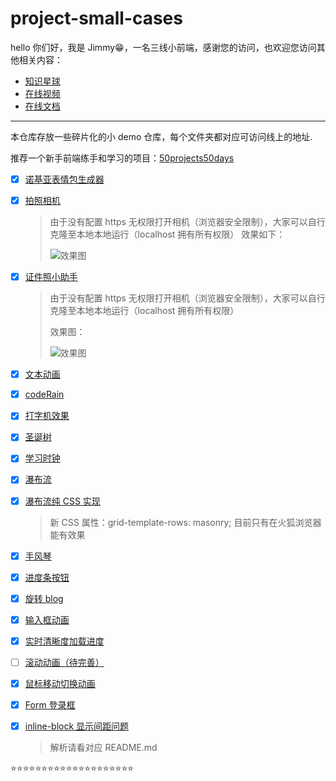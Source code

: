 # project-small-cases

hello 你们好，我是 Jimmy😁，一名三线小前端，感谢您的访问，也欢迎您访问其他相关内容：

- [知识星球](http://www.jimmyxuexue.top/)
- [在线视频](https://space.bilibili.com/304985153?spm_id_from=333.1007.0.0)
- [在线文档](http://www.jimmyxuexue.top:999/)

---

本仓库存放一些碎片化的小 demo 仓库，每个文件夹都对应可访问线上的地址.

推荐一个新手前端练手和学习的项目：[50projects50days](https://github.com/bradtraversy/50projects50days)

- [x] [诺基亚表情包生成器](http://www.jimmyxuexue.top:667/Nokia/)

- [x] [拍照相机](http://www.jimmyxuexue.top:667/camera/)

  > 由于没有配置 https 无权限打开相机（浏览器安全限制），大家可以自行克隆至本地本地运行（localhost 拥有所有权限）
  > 效果如下：
  >
  > ![效果图](https://vitepress-source.oss-cn-beijing.aliyuncs.com/WechatIMG77.png)

- [x] [证件照小助手](http://www.jimmyxuexue.top:667/IDPhoto/)

  > 由于没有配置 https 无权限打开相机（浏览器安全限制），大家可以自行克隆至本地本地运行（localhost 拥有所有权限）
  >
  > 效果图：
  >
  > ![效果图](https://vitepress-source.oss-cn-beijing.aliyuncs.com/WechatIMG78.png)

- [x] [文本动画](http://www.jimmyxuexue.top:667/textAnimate/)

- [x] [codeRain](http://www.jimmyxuexue.top:667/codeRain/)

- [x] [打字机效果](http://www.jimmyxuexue.top:667/typewriter/)

- [x] [圣诞树](http://www.jimmyxuexue.top:667/christmas/)

- [x] [学习时钟](http://www.jimmyxuexue.top:667/study/)

- [x] [瀑布流](http://www.jimmyxuexue.top:667/water/)

- [x] [瀑布流纯 CSS 实现](http://www.jimmyxuexue.top:667/waterfallByCss/)

  > 新 CSS 属性：grid-template-rows: masonry; 目前只有在火狐浏览器能有效果

- [x] [手风琴](http://www.jimmyxuexue.top:667/01/)

- [x] [进度条按钮](http://www.jimmyxuexue.top:667/02/)

- [x] [旋转 blog](http://www.jimmyxuexue.top:667/03/)

- [x] [输入框动画](http://www.jimmyxuexue.top:667/04/)

- [x] [实时清晰度加载进度](http://www.jimmyxuexue.top:667/05/)

- [ ] [滚动动画（待完善）](http://www.jimmyxuexue.top:667/06/)

- [x] [鼠标移动切换动画](http://www.jimmyxuexue.top:667/07/)

- [x] [Form 登录框](http://www.jimmyxuexue.top:667/08/)

- [x] [inline-block 显示间距问题](http://www.jimmyxuexue.top:667/inline-block/)

  > 解析请看对应 README.md

⭐️⭐️⭐️⭐️⭐️⭐️⭐️⭐️⭐️⭐️⭐️⭐️⭐️⭐️⭐️⭐️⭐️⭐️⭐️⭐️
